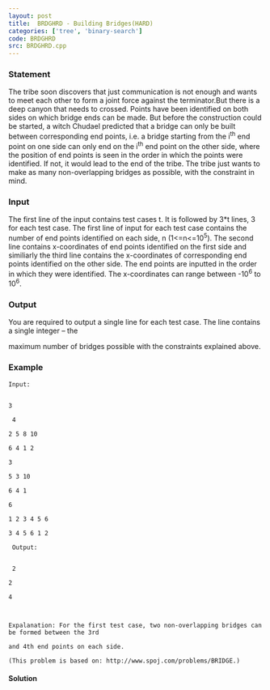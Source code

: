 ```yaml
---
layout: post
title:  BRDGHRD - Building Bridges(HARD)
categories: ['tree', 'binary-search']
code: BRDGHRD
src: BRDGHRD.cpp
---
```


### **Statement**

The tribe soon discovers that just communication is not enough and wants to
meet each other to form a joint force against the terminator.But there is a
deep canyon that needs to crossed. Points have been identified on both sides
on which bridge ends can be made. But before the construction could be
started, a witch Chudael predicted that a bridge can only be built between
corresponding end points, i.e. a bridge starting from the i<sup>th</sup>
end point on one side can only end on the i<sup>th</sup> end point on the
other side, where the position of end points is seen in the order in which the
points were identified. If not, it would lead to the end of the tribe. The
tribe just wants to make as many non-overlapping bridges as possible, with the
constraint in mind.

### Input

The first line of the input contains test cases t. It is followed by 3*t
lines, 3 for each test case. The first line of input for each test case
contains the number of end points identified on each side, n
(1<=n<=10<sup>5</sup>). The second line contains x-coordinates of end
points identified on the first side and similiarly the third line contains the
x-coordinates of corresponding end points identified on the other side. The
end points are inputted in the order in which they were identified. The
x-coordinates can range between -10<sup>6</sup> to 10<sup>6</sup>.

### Output

You are required to output a single line for each test case. The line contains
a single integer – the

maximum number of bridges possible with the constraints explained above.

### Example

    
    
    Input:
    
    
    3
    
     4
    
    2 5 8 10
    
    6 4 1 2
    
    3
    
    5 3 10
    
    6 4 1
    
    6
    
    1 2 3 4 5 6
    
    3 4 5 6 1 2  
      
     Output:  
    
    
     2
    
    2
    
    4
    
     
    
    Expalanation: For the first test case, two non-overlapping bridges can be formed between the 3rd
    
    and 4th end points on each side.
    
    (This problem is based on: http://www.spoj.com/problems/BRIDGE.)



#### **Solution**



